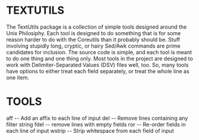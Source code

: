 # TEXTUTILS
The TextUtils package is a collection of simple tools designed around the Unix Philosiphy.
Each tool is designed to do something that is for some reason harder to do with the Coreutils than it probably should be.
Stuff involving stupidly long, cryptic, or hairy Sed/Awk commands are prime candidates for inclusion.
The source code is simple, and each tool is meant to do one thing and one thing only.
Most tools in the project are designed to work with Delimiter-Separated Values (DSV) files well, too.
So, many tools have options to either treat each field separately, or treat the whole line as one item.

# TOOLS
aff -- Add an affix to each line of input
del -- Remove lines containing any filter string
fdel -- remove lines with empty fields
ror -- Re-order fields in each line of input
wstrip -- Strip whitespace from each field of input
